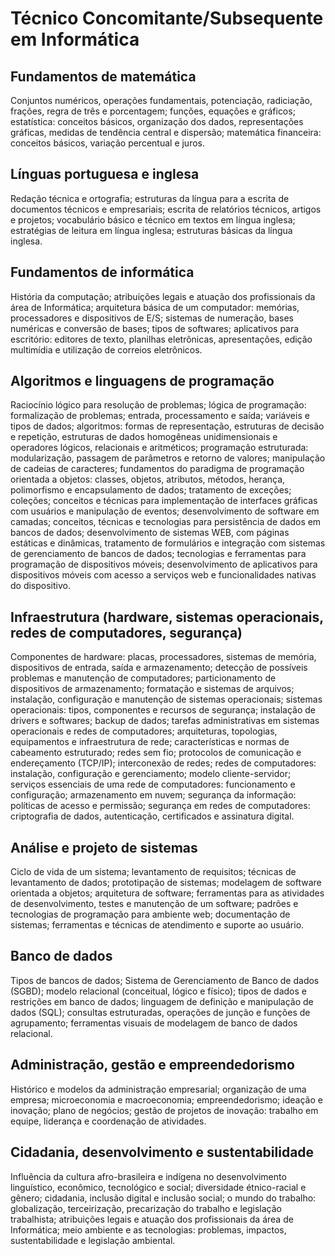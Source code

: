 # Técnico Concomitante/Subsequente em Informática

## Fundamentos de matemática
Conjuntos numéricos, operações fundamentais, potenciação, radiciação, frações, regra de três e porcentagem; funções, equações e gráficos; estatística: conceitos básicos, organização dos dados, representações gráficas, medidas de tendência central e dispersão; matemática financeira: conceitos básicos, variação percentual e juros.

## Línguas portuguesa e inglesa
Redação técnica e ortografia; estruturas da língua para a escrita de documentos técnicos e empresariais; escrita de relatórios técnicos, artigos e projetos; vocabulário básico e técnico em textos em língua inglesa; estratégias de leitura em língua inglesa; estruturas básicas da língua inglesa.

## Fundamentos de informática
História da computação; atribuições legais e atuação dos profissionais da área de Informática; arquitetura básica de um computador: memórias, processadores e dispositivos de E/S; sistemas de numeração, bases numéricas e conversão de bases; tipos de softwares; aplicativos para escritório: editores de texto, planilhas eletrônicas, apresentações, edição multimídia e utilização de correios eletrônicos.

## Algoritmos e linguagens de programação
Raciocínio lógico para resolução de problemas; lógica de programação: formalização de problemas; entrada, processamento e saída; variáveis e tipos de dados; algoritmos: formas de representação, estruturas de decisão e repetição, estruturas de dados homogêneas unidimensionais e operadores lógicos, relacionais e aritméticos; programação estruturada: modularização, passagem de parâmetros e retorno de valores; manipulação de cadeias de caracteres; fundamentos do paradigma de programação orientada a objetos: classes, objetos, atributos, métodos, herança, polimorfismo e encapsulamento de dados; tratamento de exceções; coleções; conceitos e técnicas para implementação de interfaces gráficas com usuários e manipulação de eventos; desenvolvimento de software em camadas; conceitos, técnicas e tecnologias para persistência de dados em bancos de dados; desenvolvimento de sistemas WEB, com páginas estáticas e dinâmicas, tratamento de formulários e integração com sistemas de gerenciamento de bancos de dados; tecnologias e ferramentas para programação de dispositivos móveis; desenvolvimento de aplicativos para dispositivos móveis com acesso a serviços web e funcionalidades nativas do dispositivo.

## Infraestrutura (hardware, sistemas operacionais, redes de computadores, segurança)
Componentes de hardware: placas, processadores, sistemas de memória, dispositivos de entrada, saída e armazenamento; detecção de possíveis problemas e manutenção de computadores; particionamento de dispositivos de armazenamento; formatação e sistemas de arquivos; instalação, configuração e manutenção de sistemas operacionais; sistemas operacionais: tipos, componentes e recursos de segurança; instalação de drivers e softwares; backup de dados; tarefas administrativas em sistemas operacionais e redes de computadores; arquiteturas, topologias, equipamentos e infraestrutura de rede; características e normas de cabeamento estruturado; redes sem fio; protocolos de comunicação e endereçamento (TCP/IP); interconexão de redes; redes de computadores: instalação, configuração e gerenciamento; modelo cliente-servidor; serviços essenciais de uma rede de computadores: funcionamento e configuração; armazenamento em nuvem; segurança da informação: políticas de acesso e permissão; segurança em redes de computadores: criptografia de dados, autenticação, certificados e assinatura digital.

## Análise e projeto de sistemas
Ciclo de vida de um sistema; levantamento de requisitos; técnicas de levantamento de dados; prototipação de sistemas; modelagem de software orientada a objetos; arquitetura de software; ferramentas para as atividades de desenvolvimento, testes e manutenção de um software; padrões e tecnologias de programação para ambiente web; documentação de sistemas; ferramentas e técnicas de atendimento e suporte ao usuário.

## Banco de dados
Tipos de bancos de dados; Sistema de Gerenciamento de Banco de dados (SGBD); modelo relacional (conceitual, lógico e físico); tipos de dados e restrições em banco de dados; linguagem de definição e manipulação de dados (SQL); consultas estruturadas, operações de junção e funções de agrupamento; ferramentas visuais de modelagem de banco de dados relacional.

## Administração, gestão e empreendedorismo
Histórico e modelos da administração empresarial; organização de uma empresa; microeconomia e macroeconomia; empreendedorismo; ideação e inovação; plano de negócios; gestão de projetos de inovação: trabalho em equipe, liderança e coordenação de atividades.

## Cidadania, desenvolvimento e sustentabilidade
Influência da cultura afro-brasileira e indígena no desenvolvimento linguístico, econômico, tecnológico e social; diversidade étnico-racial e gênero; cidadania, inclusão digital e inclusão social; o mundo do trabalho: globalização, terceirização, precarização do trabalho e legislação trabalhista; atribuições legais e atuação dos profissionais da área de Informática; meio ambiente e as tecnologias: problemas, impactos, sustentabilidade e legislação ambiental.

